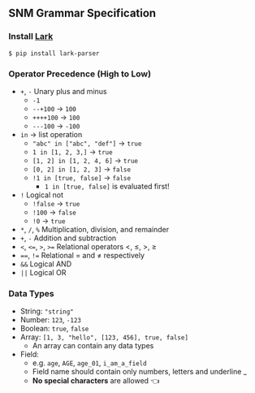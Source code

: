 ## SNM Grammar Specification

### Install [Lark](https://github.com/lark-parser/lark)
```
$ pip install lark-parser
```

### Operator Precedence (High to Low)
- `+`, `-` Unary plus and minus
  - `-1`
  - `--+100` -> `100`
  - `++++100` -> `100`
  - `---100` -> `-100`
- `in` -> list operation
  - `"abc" in ["abc", "def"]` -> `true`
  - `1 in [1, 2, 3,]` -> `true`
  - `[1, 2] in [1, 2, 4, 6]` -> `true`
  - `[0, 2] in [1, 2, 3]` -> `false`
  - `!1 in [true, false]` -> `false`
    - `1 in [true, false]` is evaluated first!
- `!` Logical not
  - `!false` -> `true`
  - `!100` -> `false`
  - `!0` -> `true`
- `*`, `/`, `%` Multiplication, division, and remainder
- `+`, `-` Addition and subtraction
- `<`, `<=`, `>`, `>=`	Relational operators <, ≤, >, ≥
- `==`, `!=` Relational = and ≠ respectively
- `&&` Logical AND
- `||` Logical OR

### Data Types
- String: `"string"`
- Number: `123`, `-123`
- Boolean: `true`, `false`
- Array: `[1, 3, "hello", [123, 456], true, false]`
  - An array can contain any data types
- Field: 
  - e.g. `age`, `AGE`, `age_01`, `i_am_a_field`
  - Field name should contain only numbers, letters and underline _
  - **No special characters** are allowed :point_left:

